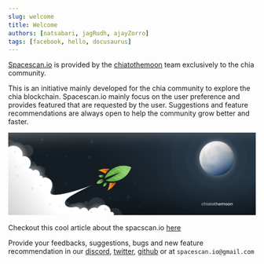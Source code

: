 ```yaml
---
slug: welcome
title: Welcome
authors: [natsabari, jagRudh, ajayZorro]
tags: [facebook, hello, docusaurus]
---
```


[Spacescan.io](https://www.spacescan.io/) is provided by the [chiatothemoon](https://www.chiatothemoon.com/pools/) team exclusively to the chia community.

This is an initiative mainly developed for the chia community to explore the chia blockchain. 
Spacescan.io mainly focus on the user preference and provides featured that are requested by the user.
Suggestions and feature recommendations are always open to help the community grow better and faster. 

![Chiatothemoon Plushie](./chiatothemoon.jpg)

Checkout this cool article about the spacscan.io [here](https://mp.weixin.qq.com/s/kyyRF55sLsSRcw-CaeAdqw)

Provide your feedbacks, suggestions, bugs and new feature recommendation in our [discord](https://discord.com/invite/Bb4sj3Bg9P), [twitter](https://twitter.com/spacescan_io), [github](https://github.com/spacescan-io/web/issues) or at `spacescan.io@gmail.com` 
